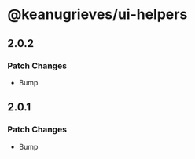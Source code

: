 # @keanugrieves/ui-helpers

## 2.0.2

### Patch Changes

- Bump

## 2.0.1

### Patch Changes

- Bump
